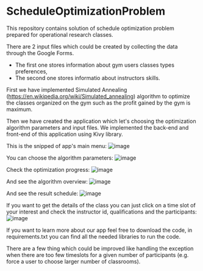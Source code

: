 # ScheduleOptimizationProblem
This repository contains solution of schedule optimization problem prepared for operational research classes. 

There are 2 input files which could be created by collecting the data through the Google Forms. 
 - The first one stores information about gym users classes types preferences,
 - The second one stores informatio about instructors skills.

First we have implemented Simulated Annealing (https://en.wikipedia.org/wiki/Simulated_annealing) algorithm to optimize the classes organized on the gym such as the profit gained by the gym is maximum.

Then we have created the application which let's choosing the optimization algorithm parameters and input files. We implemented the back-end and front-end of this application using Kivy library.

This is the snipped of app's main menu:
![image](https://user-images.githubusercontent.com/61949638/236826345-d3ccbdad-637d-4920-ad73-c37367223b64.png)

You can choose the algorithm parameters:
![image](https://user-images.githubusercontent.com/61949638/236830612-97c68189-4153-4d11-8f14-faba07f0bee5.png)

Check the optimization progress:
![image](https://user-images.githubusercontent.com/61949638/236830476-edf011d4-ab7d-4c19-bfaf-31f7cf690c92.png)

And see the algorithm overview:
![image](https://user-images.githubusercontent.com/61949638/236830780-8b4f2687-e57c-46e9-9bb9-e195b8595165.png)

And see the result schedule:
![image](https://user-images.githubusercontent.com/61949638/236828770-f34250b1-dae8-4860-ba66-6012fd0e20f8.png)

If you want to get the details of the class you can just click on a time slot of your interest and check the instructor id, qualifications and the participants:
![image](https://user-images.githubusercontent.com/61949638/236829028-ab7753da-7ffe-43b7-948f-6b84adaacc10.png)

If you want to learn more about our app feel free to download the code, in requirements.txt you can find all the needed libraries to run the code.

There are a few thing which could be improved like handling the exception when there are too few timeslots for a given number of participants (e.g. force a user to choose larger number of classrooms).
